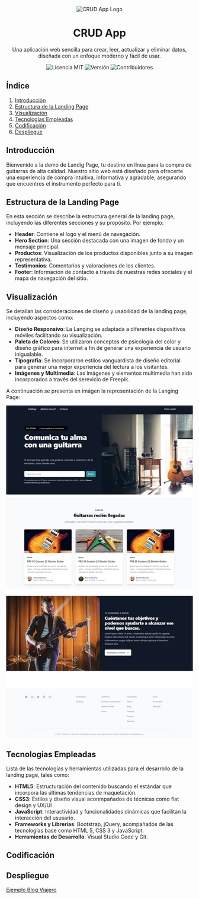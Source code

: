 <p align="center">
  <img src="https://img.shields.io/badge/CRUD%20APP-Logo-orange" alt="CRUD App Logo" width="100">
</p>

<h1 align="center">CRUD App</h1>

<p align="center">Una aplicación web sencilla para crear, leer, actualizar y eliminar datos, diseñada con un enfoque moderno y fácil de usar.</p>

<p align="center">
  <img src="https://img.shields.io/badge/licencia-MIT-green" alt="Licencia MIT">
  <img src="https://img.shields.io/badge/versi%C3%B3n-1.0.0-blue" alt="Versión">
  <img src="https://img.shields.io/badge/contribuidores-5-brightgreen" alt="Contribuidores">
</p>


## Índice
1. [Introducción](#introducción)
2. [Estructura de la Landing Page](#estructura-de-la-landing-page)
3. [Visualización](#visualización)
4. [Tecnologías Empleadas](#tecnologías-empleadas)
5. [Codificación](#codificación)
6. [Despliegue](#despliegue)

## Introducción
Bienvenido a la demo de Landig Page, tu destino en línea para la compra de guitarras de alta calidad. Nuestro sitio web está diseñado para ofrecerte una experiencia de compra intuitiva, informativa y agradable, asegurando que encuentres el instrumento perfecto para ti.

## Estructura de la Landing Page
En esta sección se describe la estructura general de la landing page, incluyendo las diferentes secciones y su propósito. Por ejemplo:
- **Header**: Contiene el logo y el menú de navegación.
- **Hero Section**: Una sección destacada con una imagen de fondo y un mensaje principal.
- **Productos**: Visualización de los productos disponibles junto a su imagen representativa.
- **Testimonios**: Comentarios y valoraciones de los clientes.
- **Footer**: Información de contacto a través de nuestras redes sociales y el mapa de navegación del sitio.

## Visualización
Se detallan las consideraciones de diseño y usabilidad de la landing page, incluyendo aspectos como:
- **Diseño Responsivo**: La Langing se adaptada a diferentes dispositivos móviles facilitando su visualización.
- **Paleta de Colores**: Se utilizaron conceptos de psicología del color y diseño gráfico para internet a fin de generar una experiencia de usuario inigualable.
- **Tipografía**: Se incorporaron estilos vanguardista de diseño editorial para generar una mejor experiencia del lectura a los visitantes.
- **Imágenes y Multimedia**: Las imágenes y elementos multimedia han sido incorporados a través del serevicio de Freepik.

A continuación se presenta en imágen la representación de la Langing Page:

![](https://raw.githubusercontent.com/monicarias/blog/main/Imagen%20Landing.jpg)

## Tecnologías Empleadas
Lista de las tecnologías y herramientas utilizadas para el desarrollo de la landing page, tales como:
- **HTML5**: Estructuración del contenido buscando el estándar que incorpora las últimas tendencias de maquetación.
- **CSS3**: Estilos y diseño visual aconmpañados de técnicas como flat design y UX/UI
- **JavaScript**: Interactividad y funcionalidades dinámicas que facilitan la interacción del ususario.
- **Frameworks y Librerías**: Bootstrap, jQuery, acompañados de las tecnologías base como HTML 5, CSS 3 y JavaScript.
- **Herramientas de Desarrollo**: Visual Studio Code y Git.

## Codificación


## Despliegue

[Ejemplo Blog Viajero](https://ejemplolanding2024.netlify.app)
